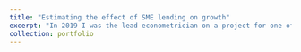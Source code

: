 ```yaml
---
title: "Estimating the effect of SME lending on growth"
excerpt: "In 2019 I was the lead econometrician on a project for one of the largest 15 global retail banks. The project was aimed at quantifying the effect of green lending products for Small to Medium Enterprises (SMEs) on subsequent revenue growth. Since the client could only provide data on firms that took part in their scheme, a key challenge was identifying and selecting an appropriate control group. To do this, we combined the client's data with our own database of SMEs, and used non-parametric propensity score caliper matching to select the control group based on a high-dimensional set of potential confounders. We found statistically significant and positive effects of SME lending on firm growth, and our project results featured in the client's Annual Sustainability Review. <br/><img src='/images/matching.png'><img src='/images/prop_scores.png'>"
collection: portfolio
---
```

